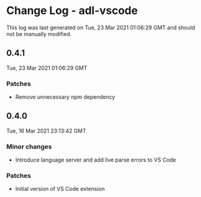 # Change Log - adl-vscode

This log was last generated on Tue, 23 Mar 2021 01:06:29 GMT and should not be manually modified.

## 0.4.1
Tue, 23 Mar 2021 01:06:29 GMT

### Patches

- Remove unnecessary npm dependency

## 0.4.0
Tue, 16 Mar 2021 23:13:42 GMT

### Minor changes

- Introduce language server and add live parse errors to VS Code

### Patches

- Initial version of VS Code extension

